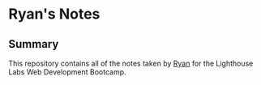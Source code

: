 # Ryan's Notes

## Summary

This repository contains all of the notes taken by [Ryan](https://github.com/JoelCodes) for the Lighthouse Labs Web Development Bootcamp.
